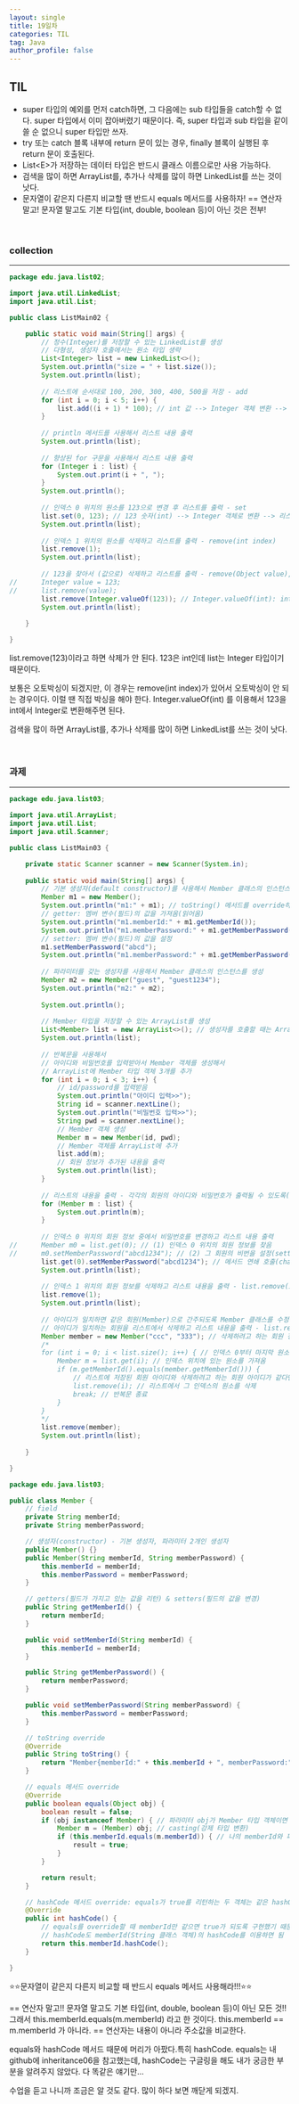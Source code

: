 ```yaml
---
layout: single
title: 19일차
categories: TIL
tag: Java
author_profile: false
---
```


## TIL

- super 타입의 예외를 먼저 catch하면, 그 다음에는 sub 타입들을 catch할 수 없다. super 타입에서 이미 잡아버렸기 때문이다. 즉, super 타입과 sub 타입을 같이 쓸 순 없으니 super 타입만 쓰자.
- try 또는 catch 블록 내부에 return 문이 있는 경우, finally 블록이 실행된 후 return 문이 호출된다.
- List<E\>가 저장하는 데이터 타입은 반드시 클래스 이름으로만 사용 가능하다.
- 검색을 많이 하면 ArrayList를, 추가나 삭제를 많이 하면 LinkedList를 쓰는 것이 낫다. 
- 문자열이 같은지 다른지 비교할 땐 반드시 equals 메서드를 사용하자! == 연산자 말고! 문자열 말고도 기본 타입(int, double, boolean 등)이 아닌 것은 전부!

<br>

### collection

------



```java
package edu.java.list02;

import java.util.LinkedList;
import java.util.List;

public class ListMain02 {

	public static void main(String[] args) {
		// 정수(Integer)를 저장할 수 있는 LinkedList를 생성
		// 다형성, 생성자 호출에서는 원소 타입 생략
		List<Integer> list = new LinkedList<>();
		System.out.println("size = " + list.size());
		System.out.println(list);
	
		// 리스트에 순서대로 100, 200, 300, 400, 500을 저장 - add
		for (int i = 0; i < 5; i++) {
			list.add((i + 1) * 100); // int 값 --> Integer 객체 변환 --> 리스트에 저장
		}		
		
		// println 메서드를 사용해서 리스트 내용 출력
		System.out.println(list);
		
		// 향상된 for 구문을 사용해서 리스트 내용 출력
		for (Integer i : list) {
			System.out.print(i + ", ");
		}
		System.out.println();
		
		// 인덱스 0 위치의 원소를 123으로 변경 후 리스트를 출력 - set
		list.set(0, 123); // 123 숫자(int) --> Integer 객체로 변환 --> 리스트의 0번 원소 값 변경
		System.out.println(list);
		
		// 인덱스 1 위치의 원소를 삭제하고 리스트를 출력 - remove(int index)
		list.remove(1);
		System.out.println(list);
		
		// 123을 찾아서 (값으로) 삭제하고 리스트를 출력 - remove(Object value), Integer 클래스 사용
//		Integer value = 123;
//		list.remove(value);
		list.remove(Integer.valueOf(123)); // Integer.valueOf(int): int --> Integer 변환
		System.out.println(list);
		
	}

}
```

list.remove(123)이라고 하면 삭제가 안 된다. 123은 int인데 list는 Integer 타입이기 때문이다.

보통은 오토박싱이 되겠지만, 이 경우는 remove(int index)가 있어서 오토박싱이 안 되는 경우이다. 이럴 땐 직접 박싱을 해야 한다. Integer.valueOf(int) 를 이용해서 123을 int에서 Integer로 변환해주면 된다. 

검색을 많이 하면 ArrayList를, 추가나 삭제를 많이 하면 LinkedList를 쓰는 것이 낫다. 

<br>

### 과제

------



```java
package edu.java.list03;

import java.util.ArrayList;
import java.util.List;
import java.util.Scanner;

public class ListMain03 {

	private static Scanner scanner = new Scanner(System.in);
	
	public static void main(String[] args) {
		// 기본 생성자(default constructor)를 사용해서 Member 클래스의 인스턴스를 생성
		Member m1 = new Member();
		System.out.println("m1:" + m1); // toString() 메서드를 override하기 전/후의 결과 비교
		// getter: 멤버 변수(필드)의 값을 가져옴(읽어옴)
		System.out.println("m1.memberId:" + m1.getMemberId());
		System.out.println("m1.memberPassword:" + m1.getMemberPassword());
		// setter: 멤버 변수(필드)의 값을 설정
		m1.setMemberPassword("abcd");
		System.out.println("m1.memberPassword:" + m1.getMemberPassword());
		
		// 파라미터를 갖는 생성자를 사용해서 Member 클래스의 인스턴스를 생성
		Member m2 = new Member("guest", "guest1234");
		System.out.println("m2:" + m2);
		
		System.out.println();
		
		// Member 타입을 저장할 수 있는 ArrayList를 생성
		List<Member> list = new ArrayList<>(); // 생성자를 호출할 때는 ArrayList가 저장하는 타입을 생략할 수 있음
		System.out.println(list);
		
		// 반복문을 사용해서 
		// 아이디와 비밀번호를 입력받아서 Member 객체를 생성해서
		// ArrayList에 Member 타입 객체 3개를 추가
		for (int i = 0; i < 3; i++) {
			// id/password를 입력받음
			System.out.println("아이디 입력>>");
			String id = scanner.nextLine();
			System.out.println("비밀번호 입력>>");
			String pwd = scanner.nextLine();
			// Member 객체 생성
			Member m = new Member(id, pwd);
			// Member 객체를 ArrayList에 추가
			list.add(m);
			// 회원 정보가 추가된 내용을 출력
			System.out.println(list);
		}
		
		// 리스트의 내용을 출력 - 각각의 회원의 아이디와 비밀번호가 출력될 수 있도록(toString override 테스트) 
		for (Member m : list) {
			System.out.println(m);
		}
		
		// 인덱스 0 위치의 회원 정보 중에서 비밀번호를 변경하고 리스트 내용 출력 
//		Member m0 = list.get(0); // (1) 인덱스 0 위치의 회원 정보를 찾음
//		m0.setMemberPassword("abcd1234"); // (2) 그 회원의 비번을 설정(setter)
		list.get(0).setMemberPassword("abcd1234"); // 메서드 연쇄 호출(chain call)
		System.out.println(list);
		
		// 인덱스 1 위치의 회원 정보를 삭제하고 리스트 내용을 출력 - list.remove(int index)
		list.remove(1);
		System.out.println(list);
		
		// 아이디가 일치하면 같은 회원(Member)으로 간주되도록 Member 클래스를 수정 - equals, hashCode
		// 아이디가 일치하는 회원을 리스트에서 삭제하고 리스트 내용을 출력 - list.remove(Object value)
		Member member = new Member("ccc", "333"); // 삭제하려고 하는 회원 정보
		/*
		for (int i = 0; i < list.size(); i++) { // 인덱스 0부터 마지막 원소까지 반복하면서
			Member m = list.get(i); // 인덱스 위치에 있는 원소를 가져옴
			if (m.getMemberId().equals(member.getMemberId())) { 
				// 리스트에 저장된 회원 아이디와 삭제하려고 하는 회원 아이디가 같다면
				list.remove(i); // 리스트에서 그 인덱스의 원소를 삭제
				break; // 반복문 종료
			}
		}
		*/
		list.remove(member);
		System.out.println(list);
		
	}

}
```

```java
package edu.java.list03;

public class Member {
	// field
	private String memberId;
	private String memberPassword;

	// 생성자(constructor) - 기본 생성자, 파라미터 2개인 생성자
	public Member() {}
	public Member(String memberId, String memberPassword) {
		this.memberId = memberId;
		this.memberPassword = memberPassword;
	}

	// getters(필드가 가지고 있는 값을 리턴) & setters(필드의 값을 변경)
	public String getMemberId() {
		return memberId;
	}

	public void setMemberId(String memberId) {
		this.memberId = memberId;
	}

	public String getMemberPassword() {
		return memberPassword;
	}

	public void setMemberPassword(String memberPassword) {
		this.memberPassword = memberPassword;
	}

	// toString override
	@Override
	public String toString() {
		return "Member{memberId:" + this.memberId + ", memberPassword:" + this.memberPassword + "}";
	}

	// equals 메서드 override
	@Override
	public boolean equals(Object obj) {
		boolean result = false;
		if (obj instanceof Member) { // 파라미터 obj가 Member 타입 객체이면
			Member m = (Member) obj; // casting(강제 타입 변환)
			if (this.memberId.equals(m.memberId)) { // 나의 memberId와 파라미터로 전달된 객체의 memberId가 같으면
				result = true;
			}
		}

		return result;
	}

	// hashCode 메서드 override: equals가 true를 리턴하는 두 객체는 같은 hashCode값을 갖도록 구현 
	@Override
	public int hashCode() {
		// equals를 override할 때 memberId만 같으면 true가 되도록 구현했기 때문에, 
		// hashCode도 memberId(String 클래스 객체)의 hashCode를 이용하면 됨
		return this.memberId.hashCode();
	}

}
```

⭐⭐문자열이 같은지 다른지 비교할 때 반드시 equals 메서드 사용해라!!!⭐⭐

== 연산자 말고!! 문자열 말고도 기본 타입(int, double, boolean 등)이 아닌 모든 것!! 그래서 this.memberId.equals(m.memberId) 라고 한 것이다. this.memberId == m.memberId 가 아니라. == 연산자는 내용이 아니라 주소값을 비교한다.

equals와 hashCode 메서드 때문에 머리가 아팠다.특히 hashCode. equals는 내 github에 inheritance06을 참고했는데, hashCode는 구글링을 해도 내가 궁금한 부분을 알려주지 않았다. 다 똑같은 얘기만... 

수업을 듣고 나니까 조금은 알 것도 같다. 많이 하다 보면 깨닫게 되겠지. 
